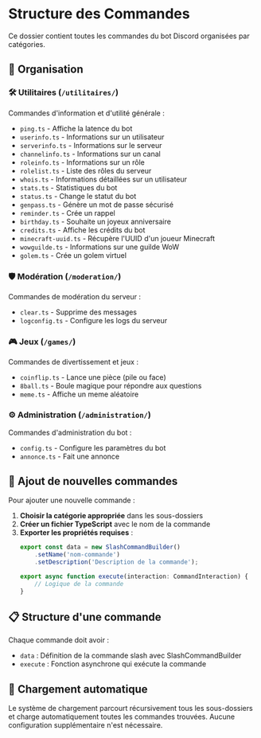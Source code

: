# Structure des Commandes

Ce dossier contient toutes les commandes du bot Discord organisées par catégories.

## 📁 Organisation

### 🛠️ Utilitaires (`/utilitaires/`)
Commandes d'information et d'utilité générale :
- `ping.ts` - Affiche la latence du bot
- `userinfo.ts` - Informations sur un utilisateur
- `serverinfo.ts` - Informations sur le serveur
- `channelinfo.ts` - Informations sur un canal
- `roleinfo.ts` - Informations sur un rôle
- `rolelist.ts` - Liste des rôles du serveur
- `whois.ts` - Informations détaillées sur un utilisateur
- `stats.ts` - Statistiques du bot
- `status.ts` - Change le statut du bot
- `genpass.ts` - Génère un mot de passe sécurisé
- `reminder.ts` - Crée un rappel
- `birthday.ts` - Souhaite un joyeux anniversaire
- `credits.ts` - Affiche les crédits du bot
- `minecraft-uuid.ts` - Récupère l'UUID d'un joueur Minecraft
- `wowguilde.ts` - Informations sur une guilde WoW
- `golem.ts` - Crée un golem virtuel

### 🛡️ Modération (`/moderation/`)
Commandes de modération du serveur :
- `clear.ts` - Supprime des messages
- `logconfig.ts` - Configure les logs du serveur

### 🎮 Jeux (`/games/`)
Commandes de divertissement et jeux :
- `coinflip.ts` - Lance une pièce (pile ou face)
- `8ball.ts` - Boule magique pour répondre aux questions
- `meme.ts` - Affiche un meme aléatoire

### ⚙️ Administration (`/administration/`)
Commandes d'administration du bot :
- `config.ts` - Configure les paramètres du bot
- `annonce.ts` - Fait une annonce

## 🔧 Ajout de nouvelles commandes

Pour ajouter une nouvelle commande :

1. **Choisir la catégorie appropriée** dans les sous-dossiers
2. **Créer un fichier TypeScript** avec le nom de la commande
3. **Exporter les propriétés requises** :
   ```typescript
   export const data = new SlashCommandBuilder()
       .setName('nom-commande')
       .setDescription('Description de la commande');
   
   export async function execute(interaction: CommandInteraction) {
       // Logique de la commande
   }
   ```

## 📋 Structure d'une commande

Chaque commande doit avoir :
- `data` : Définition de la commande slash avec SlashCommandBuilder
- `execute` : Fonction asynchrone qui exécute la commande

## 🚀 Chargement automatique

Le système de chargement parcourt récursivement tous les sous-dossiers et charge automatiquement toutes les commandes trouvées. Aucune configuration supplémentaire n'est nécessaire. 